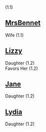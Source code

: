 (1.1)

[MrsBennet](MrsBennet.md)
-
Wife (1.1)

[Lizzy](Lizzy.md)
-
Daughter (1.2)  
Favors Her (1.2)

[Jane](Jane.md)
-
Daughter (1.2)

[Lydia](Lydia.md)
-
Daughter (1.2)